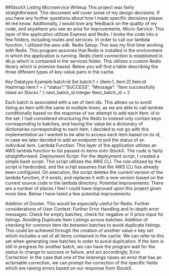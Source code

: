 ##StockX Listing Microservice Writeup
This project was fairly straightforward. This document will cover some of my design decisions. If you have any further questions about how I made specific decisions please let me know. Additionally, I would love any feedback on the quality of my code, and anywhere you see an area for improvements.
Micro-Service:
This layer of the application utilizes Express and Redis. I broke the code into a few folders, including routes and services. In order to call our lambda function, I utilized the aws-sdk.
Redis Setup:
This was my first time working with Redis. This program assumes that Redis is installed in the environment in which the application is running. Redis client connection is established in db.js which is contained in the services folder. This utilizes a custom Redis library which is promise-based. Below you will find a table describing the three different types of key-value pairs in the cache. 

Key
Datatype
Example
batch:id
Set 
batch:1 = [item:1, item:2]
item:id
Hashmap
item:1 = { “status”:”SUCCESS”,
”Message”: “Item successfully listed on Stockx.” }
next_batch_id
Integer
Next_batch_id = 2


Each batch is associated with a set of item ids. This allows us to avoid listing an item with the same id multiple times, as we are able to call lambda conditionally based on the response of our attempt to add each item: id to the set.
I had considered structuring the Redis to instead only contain keys corresponding to batches, and having the value be a dictionary of dictionaries corresponding to each item. I decided to not go with this implementation as I wanted to be able to access each item based on its id, in case we later decided to add an endpoint to poll the status of an individual item. 
Lambda Function:
This layer of the application utilizes an AWS lambda function to list passed-in items onto StockX. The code is fairly straightforward.
Deployment Script:
For the deployment script, I created a simple bash script. This script utilizes the AWS CLI. The role utilized by the script is hardcoded, and the script assumes that the AWS CLI has already been configured.  On execution, the script deletes the current version of the lambda function, if it exists, and replaces it with a new version based on the current source code in the lambda directory.
Potential Improvements:
There are a number of places I feel I could have improved upon this project given more time. Below I have listed a few potential improvements.

Addition of Docker. This would be especially useful for Redis.
Further considerations of User Context:
Further Error Handling and In-depth error messages:
Check for empty batches, check for negative or 0 price input for listings.
Avoiding Duplicate Item Listings across batches:
Addition of checking for common item ids between batches to avoid duplicate listings. This could be achieved through the creation of another value-> key set which includes a set of all items contained in the cache. We can refer to this set when generating new batches in order to avoid duplication. If the item is still in progress for another batch, we can have the program wait for the status to change to success or failure, and act accordingly.
Error Correction:
In the case that one of the listenings raises an error that has an actionable correction, we can prompt the correction of the specific fields which are raising errors based on our response from StockX.



